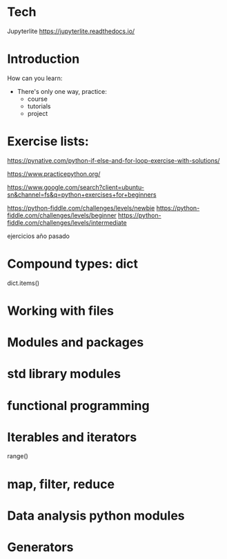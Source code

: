 
# Tech

Jupyterlite
https://jupyterlite.readthedocs.io/

# Introduction

How can you learn:

- There's only one way, practice:
  - course
  - tutorials
  - project

# Exercise lists:

https://pynative.com/python-if-else-and-for-loop-exercise-with-solutions/

https://www.practicepython.org/

https://www.google.com/search?client=ubuntu-sn&channel=fs&q=python+exercises+for+beginners

https://python-fiddle.com/challenges/levels/newbie
https://python-fiddle.com/challenges/levels/beginner
https://python-fiddle.com/challenges/levels/intermediate

ejercicios año pasado

# Compound types: dict

dict.items()

# Working with files

# Modules and packages

# std library modules

# functional programming

# Iterables and iterators

range()

# map, filter, reduce

# Data analysis python modules

# Generators

